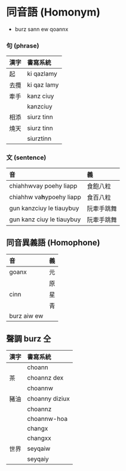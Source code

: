 # 同音語 (Homonym)

* burz sann ew qoannx

### 句 (phrase)

| 漢字 | 書寫系統 |
| :--- | :--- |
| 起 | ki qazlamy |
| 去攬 | ki qaz lamy |
| 牽手 | kanz ciuy |
|| kanzciuy |
| 相添 | siurz tinn |
| 燒天 | siurz tinn |
|| siurztinn |

### 文 (sentence)

| 音 | 義 |
| :--- | :--- |
| chiahhwvay poehy liapp | 食飽八粒 |
| chiahhw va**h**ypoehy liapp | 食百八粒 |
| gun kanzciuy le tiauybuy | 阮牽手跳舞 |
| gun kanz ciuy le tiauybuy | 阮牽手跳舞 |

## 同音異義語 (Homophone)

| 音 | 義 |
| :--- | :--- |
| goanx | 元 |
| | 原 |
| cinn | 星 |
|| 青 |
| burz aiw ew ||

## 聲調 burz 仝

| 漢字 | 書寫系統 |
| :--- | :--- |
|| choann |
| 茶 | choannz dex |
|| choannw |
| 豬油 | choanny diziux |
|| choannz |
|| choannw-hoa |
|| changx |
|| changxx |
| 世界 | seyqaiw |
|| seyqaiy |
